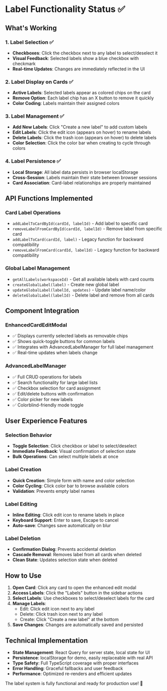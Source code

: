 # Label Functionality Status ✅

## What's Working

### 1. Label Selection ✅
- **Checkboxes**: Click the checkbox next to any label to select/deselect it
- **Visual Feedback**: Selected labels show a blue checkbox with checkmark
- **Real-time Updates**: Changes are immediately reflected in the UI

### 2. Label Display on Cards ✅
- **Active Labels**: Selected labels appear as colored chips on the card
- **Remove Option**: Each label chip has an X button to remove it quickly
- **Color Coding**: Labels maintain their assigned colors

### 3. Label Management ✅
- **Add New Labels**: Click "Create a new label" to add custom labels
- **Edit Labels**: Click the edit icon (appears on hover) to rename labels
- **Delete Labels**: Click the trash icon (appears on hover) to delete labels
- **Color Selection**: Click the color bar when creating to cycle through colors

### 4. Label Persistence ✅
- **Local Storage**: All label data persists in browser localStorage
- **Cross-Session**: Labels maintain their state between browser sessions
- **Card Association**: Card-label relationships are properly maintained

## API Functions Implemented

### Card Label Operations
- `addLabelToCardById(cardId, labelId)` - Add label to specific card
- `removeLabelFromCardById(cardId, labelId)` - Remove label from specific card
- `addLabelToCard(cardId, label)` - Legacy function for backward compatibility
- `removeLabelFromCard(cardId, labelId)` - Legacy function for backward compatibility

### Global Label Management
- `getAllLabels(workspaceId)` - Get all available labels with card counts
- `createGlobalLabel(label)` - Create new global label
- `updateGlobalLabel(labelId, updates)` - Update label name/color
- `deleteGlobalLabel(labelId)` - Delete label and remove from all cards

## Component Integration

### EnhancedCardEditModal
- ✅ Displays currently selected labels as removable chips
- ✅ Shows quick-toggle buttons for common labels
- ✅ Integrates with AdvancedLabelManager for full label management
- ✅ Real-time updates when labels change

### AdvancedLabelManager
- ✅ Full CRUD operations for labels
- ✅ Search functionality for large label lists
- ✅ Checkbox selection for card assignment
- ✅ Edit/delete buttons with confirmation
- ✅ Color picker for new labels
- ✅ Colorblind-friendly mode toggle

## User Experience Features

### Selection Behavior
- **Toggle Selection**: Click checkbox or label to select/deselect
- **Immediate Feedback**: Visual confirmation of selection state
- **Bulk Operations**: Can select multiple labels at once

### Label Creation
- **Quick Creation**: Simple form with name and color selection
- **Color Cycling**: Click color bar to browse available colors
- **Validation**: Prevents empty label names

### Label Editing
- **Inline Editing**: Click edit icon to rename labels in place
- **Keyboard Support**: Enter to save, Escape to cancel
- **Auto-save**: Changes save automatically on blur

### Label Deletion
- **Confirmation Dialog**: Prevents accidental deletion
- **Cascade Removal**: Removes label from all cards when deleted
- **Clean State**: Updates selection state when deleted

## How to Use

1. **Open Card**: Click any card to open the enhanced edit modal
2. **Access Labels**: Click the "Labels" button in the sidebar actions
3. **Select Labels**: Use checkboxes to select/deselect labels for the card
4. **Manage Labels**: 
   - Edit: Click edit icon next to any label
   - Delete: Click trash icon next to any label
   - Create: Click "Create a new label" at the bottom
5. **Save Changes**: Changes are automatically saved and persisted

## Technical Implementation

- **State Management**: React Query for server state, local state for UI
- **Persistence**: localStorage for demo, easily replaceable with real API
- **Type Safety**: Full TypeScript coverage with proper interfaces
- **Error Handling**: Graceful fallbacks and user feedback
- **Performance**: Optimized re-renders and efficient updates

The label system is fully functional and ready for production use! 🎉